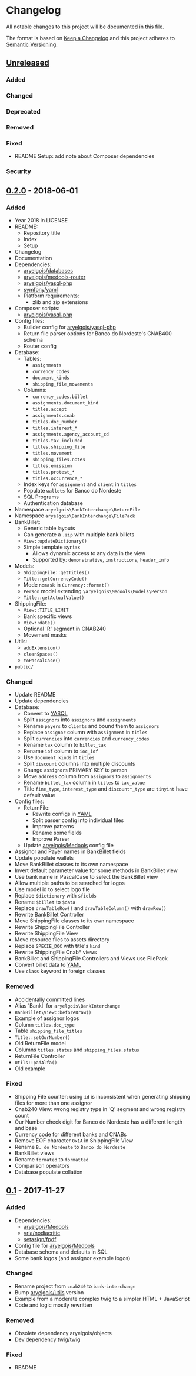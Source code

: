 # Changelog

All notable changes to this project will be documented in this file.

The format is based on [Keep a Changelog](http://keepachangelog.com/en/1.0.0/)
and this project adheres to [Semantic Versioning](http://semver.org/spec/v2.0.0.html).


## [Unreleased]

### Added

### Changed

### Deprecated

### Removed

### Fixed
- README Setup: add note about Composer dependencies

### Security


## [0.2.0] - 2018-06-01

### Added
- Year 2018 in LICENSE
- README:
  - Repository title
  - Index
  - Setup
- Changelog
- Documentation
- Dependencies:
  - [aryelgois/databases]
  - [aryelgois/medools-router]
  - [aryelgois/yasql-php]
  - [symfony/yaml]
  - Platform requirements:
    - zlib and zip extensions
- Composer scripts:
  - [aryelgois/yasql-php]
- Config files:
  - Builder config for [aryelgois/yasql-php]
  - Return file parser options for Banco do Nordeste's CNAB400 schema
  - Router config
- Database:
  - Tables:
    - `assignments`
    - `currency_codes`
    - `document_kinds`
    - `shipping_file_movements`
  - Columns:
    - `currency_codes.billet`
    - `assignments.document_kind`
    - `titles.accept`
    - `assignments.cnab`
    - `titles.doc_number`
    - `titles.interest_*`
    - `assignments.agency_account_cd`
    - `titles.tax_included`
    - `titles.shipping_file`
    - `titles.movement`
    - `shipping_files.notes`
    - `titles.emission`
    - `titles.protest_*`
    - `titles.occurrence_*`
  - Index keys for `assignment` and `client` in `titles`
  - Populate `wallets` for Banco do Nordeste
  - SQL Programs
  - Authentication database
- Namespace `aryelgois\BankInterchange\ReturnFile`
- Namespace `aryelgois\BankInterchange\FilePack`
- BankBillet:
  - Generic table layouts
  - Can generate a `.zip` with multiple bank billets
  - `View::updateDictionary()`
  - Simple template syntax
    - Allows dynamic access to any data in the view
    - Supported by: `demonstrative`, `instructions`, `header_info`
- Models:
  - `ShippingFile::getTitles()`
  - `Title::getCurrencyCode()`
  - Mode `nomask` in `Currency::format()`
  - `Person` model extending `\aryelgois\Medools\Models\Person`
  - `Title::getActualValue()`
- ShippingFile:
  - `View::TITLE_LIMIT`
  - Bank specific views
  - `View::date()`
  - Optional 'R' segment in CNAB240
  - Movement masks
- Utils:
  - `addExtension()`
  - `cleanSpaces()`
  - `toPascalCase()`
- `public/`

### Changed
- Update README
- Update dependencies
- Database:
  - Convert to [YASQL][aryelgois/yasql]
  - Split `assignors` into `assignors` and `assignments`
  - Rename `payers` to `clients` and bound them to `assignors`
  - Replace `assignor` column with `assignment` in `titles`
  - Split `currencies` into `currencies` and `currency_codes`
  - Rename `tax` column to `billet_tax`
  - Rename `iof` column to `ioc_iof`
  - Use `document_kinds` in `titles`
  - Split `discount` columns into multiple discounts
  - Change `assignors` PRIMARY KEY to `person`
  - Move `address` column from `assignors` to `assignments`
  - Rename `billet_tax` column in `titles` to `tax_value`
  - Title `fine_type`, `interest_type` and `discount*_type` are `tinyint` have
    default value
- Config files:
  - ReturnFile:
    - Rewrite configs in [YAML]
    - Split parser config into individual files
    - Improve patterns
    - Rename some fields
    - Improve Parser
  - Update [aryelgois/Medools] config file
- Assignor and Payer names in BankBillet fields
- Update populate wallets
- Move BankBillet classes to its own namespace
- Invert default parameter value for some methods in BankBillet view
- Use bank name in PascalCase to select the BankBillet view
- Allow multiple paths to be searched for logos
- Use model id to select logo file
- Replace `$dictionary` with `$fields`
- Rename `$billet` to `$data`
- Replace `drawTableRow()` and `drawTableColumn()` with `drawRow()`
- Rewrite BankBillet Controller
- Move ShippingFile classes to its own namespace
- Rewrite ShippingFile Controller
- Rewrite ShippingFile View
- Move resource files to assets directory
- Replace `SPECIE_DOC` with title's `kind`
- Rewrite ShippingFile Cnab* views
- BankBillet and ShippingFile Controllers and Views use FilePack
- Convert billet data to [YAML]
- Use `class` keyword in foreign classes

### Removed
- Accidentally committed lines
- Alias 'BankI' for `aryelgois\BankInterchange`
- `BankBillet\View::beforeDraw()`
- Example of assignor logos
- Column `titles.doc_type`
- Table `shipping_file_titles`
- `Title::setOurNumber()`
- Old ReturnFile model
- Columns `titles.status` and `shipping_files.status`
- ReturnFile Controller
- `Utils::padAlfa()`
- Old example

### Fixed
- Shipping File counter: using `id` is inconsistent when generating shipping
  files for more than one assignor
- Cnab240 View: wrong registry type in 'Q' segment and wrong registry count
- Our Number check digit for Banco do Nordeste has a different length and base
- Currency code for different banks and CNABs
- Remove EOF character `0x1A` in ShippingFile View
- Rename `B. do Nordeste` to `Banco do Nordeste`
- BankBillet views
- Rename `formated` to `formatted`
- Comparison operators
- Database populate collation


## [0.1] - 2017-11-27

### Added
- Dependencies:
  - [aryelgois/Medools]
  - [vria/nodiacritic]
  - [setasign/fpdf]
- Config file for [aryelgois/Medools]
- Database schema and defaults in SQL
- Some bank logos (and assignor example logos)

### Changed
- Rename project from `cnab240` to `bank-interchange`
- Bump [aryelgois/utils] version
- Example from a moderate complex twig to a simpler HTML + JavaScript
- Code and logic mostly rewritten

### Removed
- Obsolete dependency aryelgois/objects
- Dev dependency [twig/twig]

### Fixed
- README


[Unreleased]: https://github.com/aryelgois/bank-interchange/compare/v0.2.0...develop
[0.2.0]: https://github.com/aryelgois/bank-interchange/compare/v0.1...v0.2.0
[0.1]: https://github.com/aryelgois/bank-interchange/compare/288be2a584bca48feab56f750fe8c51804f0e7ab...v0.1

[aryelgois/databases]: https://github.com/aryelgois/databases
[aryelgois/Medools]: https://github.com/aryelgois/Medools
[aryelgois/medools-router]: https://github.com/aryelgois/medools-router
[aryelgois/utils]: https://github.com/aryelgois/utils
[aryelgois/yasql]: https://github.com/aryelgois/yasql
[aryelgois/yasql-php]: https://github.com/aryelgois/yasql-php
[setasign/fpdf]: https://github.com/setasign/fpdf
[symfony/yaml]: https://github.com/symfony/yaml
[twig/twig]: https://github.com/twig/twig
[vria/nodiacritic]: https://github.com/vria/nodiacritic

[YAML]: http://yaml.org/

